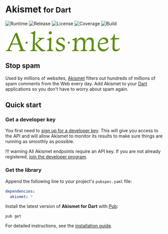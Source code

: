 # Akismet <small>for Dart</small>
![Runtime](https://img.shields.io/badge/dart-%3E%3D2.7-brightgreen.svg) ![Release](https://img.shields.io/pub/v/akismet.svg) ![License](https://img.shields.io/badge/license-MIT-blue.svg) ![Coverage](https://coveralls.io/repos/github/cedx/akismet.dart/badge.svg) ![Build](https://github.com/cedx/akismet.dart/workflows/build/badge.svg)

![Akismet](img/akismet.png)

## Stop spam
Used by millions of websites, [Akismet](https://akismet.com) filters out hundreds of millions of spam comments from the Web every day.
Add Akismet to your [Dart](https://dart.dev) applications so you don't have to worry about spam again.

## Quick start

### Get a developer key
You first need to [sign up for a developer key](https://akismet.com/signup/?connect=yes&plan=developer).
This will give you access to the API and will allow Akismet to monitor its results to make sure things are running as smoothly as possible.

!!! warning
    All Akismet endpoints require an API key. If you are not already registered,
    [join the developer program](https://akismet.com/signup/?connect=yes&plan=developer).

### Get the library
Append the following line to your project's `pubspec.yaml` file:

```yaml
dependencies:
  akismet: *
```

Install the latest version of **Akismet for Dart** with [Pub](https://dart.dev/tools/pub/cmd):

```shell
pub get
```

For detailed instructions, see the [installation guide](installation.md).
